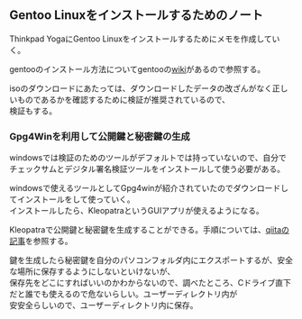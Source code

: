## Gentoo Linuxをインストールするためのノート

Thinkpad YogaにGentoo Linuxをインストールするためにメモを作成していく。

gentooのインストール方法についてgentooの[wiki](https://wiki.gentoo.org/wiki/Handbook:AMD64/Full/Installation/ja)があるので参照する。

isoのダウンロードにあたっては、ダウンロードしたデータの改ざんがなく正しいものであるかを確認するために検証が推奨されているので、  
検証もする。

### Gpg4Winを利用して公開鍵と秘密鍵の生成

windowsでは検証のためのツールがデフォルトでは持っていないので、自分でチェックサムとデジタル署名検証ツールをインストールして使う必要がある。

windowsで使えるツールとしてGpg4winが紹介されていたのでダウンロードしてインストールをして使っていく。  
インストールしたら、KleopatraというGUIアプリが使えるようになる。

Kleopatraで公開鍵と秘密鍵を生成することができる。手順については、[qiitaの記事](https://qiita.com/karkwind/items/9cb2907060f210fc940a)を参照する。

鍵を生成したら秘密鍵を自分のパソコンフォルダ内にエクスポートするが、安全な場所に保存するようにしないといけないが、  
保存先をどこにすればいいのかわからないので、調べたところ、Cドライブ直下だと誰でも使えるので危ないらしい。ユーザーディレクトリ内が  
安安全らしいので、ユーザーディレクトリ内に保存。


